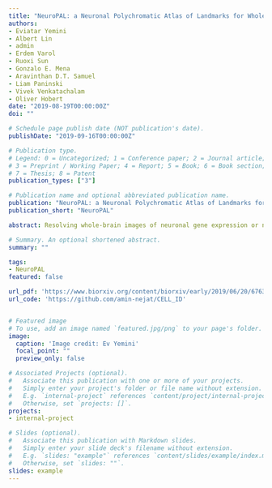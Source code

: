 ```yaml
---
title: "NeuroPAL: a Neuronal Polychromatic Atlas of Landmarks for Whole Brain Imaging in C. elegans"
authors:
- Eviatar Yemini
- Albert Lin
- admin
- Erdem Varol
- Ruoxi Sun
- Gonzalo E. Mena
- Aravinthan D.T. Samuel
- Liam Paninski
- Vivek Venkatachalam
- Oliver Hobert
date: "2019-08-19T00:00:00Z"
doi: ""

# Schedule page publish date (NOT publication's date).
publishDate: "2019-09-16T00:00:00Z"

# Publication type.
# Legend: 0 = Uncategorized; 1 = Conference paper; 2 = Journal article;
# 3 = Preprint / Working Paper; 4 = Report; 5 = Book; 6 = Book section;
# 7 = Thesis; 8 = Patent
publication_types: ["3"]

# Publication name and optional abbreviated publication name.
publication: "NeuroPAL: a Neuronal Polychromatic Atlas of Landmarks for Whole Brain Imaging in C. elegans"
publication_short: "NeuroPAL"

abstract: Resolving whole-brain images of neuronal gene expression or neuronal activity patterns, to the level of single-neuron types with defined identities, represents a major challenge. We describe here the development and use of a multicolor Caenorhabditis elegans transgene, called “NeuroPAL” (a Neuronal Polychromatic Atlas of Landmarks), to resolve unique neural identities in whole-brain images. NeuroPAL worms share a stereotypical multicolor map, permitting complete, unambiguous and automated determination of individual neuron identities in conjunction with GCaMP-based neuronal activity reporters and GFP/YFP/CFP gene-expression reporters. To demonstrate the method and its potential, we use NeuroPAL and GFP-based reporters to map expression for the whole family of metabotropic acetylcholine, glutamate, and GABA neurotransmitter receptors encoded in the C. elegans genome, revealing a vast number of potential molecular connections that go far beyond the anatomically-defined connectome. We then expand the technique to whole-brain activity, employing NeuroPAL and a panneuronal neural-activity sensor (GCaMP6s) for functional analysis. Using this tool we delineate extensive nervous system activity patterns in response to several stimuli with single, identified neuron resolution. We find that attractive odors sensed by the same neuron class exhibit dissimilar activity patterns implying that, despite their shared valence and stimulus modality, these odors drive distinct neural circuitry. Our results also indicate that the connectome is a poor predictor of functional activity, emphasizing the need for comprehensive brain-activity recordings that delineate behavior-specific circuitry. Lastly, we illustrate the NeuroPAL as an unbiased analysis tool for investigating neuronal cell fate in specific mutant backgrounds. With these applications in mind, we establish a high-throughput software pipeline for automated and semi-automated cell identification using NeuroPAL. In conclusion, we demonstrate the power of the NeuroPAL as a tool for decoding whole-brain gene expression and maps of functional activity.

# Summary. An optional shortened abstract.
summary: ""

tags:
- NeuroPAL
featured: false

url_pdf: 'https://www.biorxiv.org/content/biorxiv/early/2019/06/20/676312.full-text.pdf'
url_code: 'https://github.com/amin-nejat/CELL_ID'


# Featured image
# To use, add an image named `featured.jpg/png` to your page's folder. 
image:
  caption: 'Image credit: Ev Yemini'
  focal_point: ""
  preview_only: false

# Associated Projects (optional).
#   Associate this publication with one or more of your projects.
#   Simply enter your project's folder or file name without extension.
#   E.g. `internal-project` references `content/project/internal-project/index.md`.
#   Otherwise, set `projects: []`.
projects:
- internal-project

# Slides (optional).
#   Associate this publication with Markdown slides.
#   Simply enter your slide deck's filename without extension.
#   E.g. `slides: "example"` references `content/slides/example/index.md`.
#   Otherwise, set `slides: ""`.
slides: example
---
```

